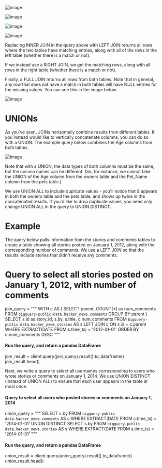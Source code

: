 ![image](https://user-images.githubusercontent.com/113107446/203639518-dc3f1d00-f478-4a96-8f01-1a8853a8a687.png)

![image](https://user-images.githubusercontent.com/113107446/203639559-7ec76899-36ca-4b9e-9c58-906eaf62faf1.png)

![image](https://user-images.githubusercontent.com/113107446/203639718-38227dce-6ed2-45a4-8da0-7fd84325f3ed.png)

![image](https://i.imgur.com/G6buS7P.png)

Replacing INNER JOIN in the query above with LEFT JOIN returns all rows where the two tables have matching entries, along with all of the rows in the left table (whether there is a match or not).

If we instead use a RIGHT JOIN, we get the matching rows, along with all rows in the right table (whether there is a match or not).

Finally, a FULL JOIN returns all rows from both tables. Note that in general, any row that does not have a match in both tables will have NULL entries for the missing values. You can see this in the image below.

![image](https://user-images.githubusercontent.com/113107446/203639764-155715a1-be01-44b6-b8cf-64964696c309.png)

# UNIONs
As you've seen, JOINs horizontally combine results from different tables. If you instead would like to vertically concatenate columns, you can do so with a UNION. The example query below combines the Age columns from both tables.

![image](https://user-images.githubusercontent.com/113107446/203640052-efe712f2-a7a0-423c-b7be-96b8b48b795b.png)

Note that with a UNION, the data types of both columns must be the same, but the column names can be different. (So, for instance, we cannot take the UNION of the Age column from the owners table and the Pet_Name column from the pets table.)

We use UNION ALL to include duplicate values - you'll notice that 9 appears in both the owners table and the pets table, and shows up twice in the concatenated results. If you'd like to drop duplicate values, you need only change UNION ALL in the query to UNION DISTINCT.

# Example
The query below pulls information from the stories and comments tables to create a table showing all stories posted on January 1, 2012, along with the corresponding number of comments. We use a LEFT JOIN so that the results include stories that didn't receive any comments.

# Query to select all stories posted on January 1, 2012, with number of comments
join_query = """
             WITH c AS
             (
             SELECT parent, COUNT(*) as num_comments
             FROM `bigquery-public-data.hacker_news.comments` 
             GROUP BY parent
             )
             SELECT s.id as story_id, s.by, s.title, c.num_comments
             FROM `bigquery-public-data.hacker_news.stories` AS s
             LEFT JOIN c
             ON s.id = c.parent
             WHERE EXTRACT(DATE FROM s.time_ts) = '2012-01-01'
             ORDER BY c.num_comments DESC
             """

#### Run the query, and return a pandas DataFrame
join_result = client.query(join_query).result().to_dataframe()
join_result.head()

Next, we write a query to select all usernames corresponding to users who wrote stories or comments on January 1, 2014. We use UNION DISTINCT (instead of UNION ALL) to ensure that each user appears in the table at most once.

#### Query to select all users who posted stories or comments on January 1, 2014
union_query = """
              SELECT c.by
              FROM `bigquery-public-data.hacker_news.comments` AS c
              WHERE EXTRACT(DATE FROM c.time_ts) = '2014-01-01'
              UNION DISTINCT
              SELECT s.by
              FROM `bigquery-public-data.hacker_news.stories` AS s
              WHERE EXTRACT(DATE FROM s.time_ts) = '2014-01-01'
              """

#### Run the query, and return a pandas DataFrame
union_result = client.query(union_query).result().to_dataframe()
union_result.head()
